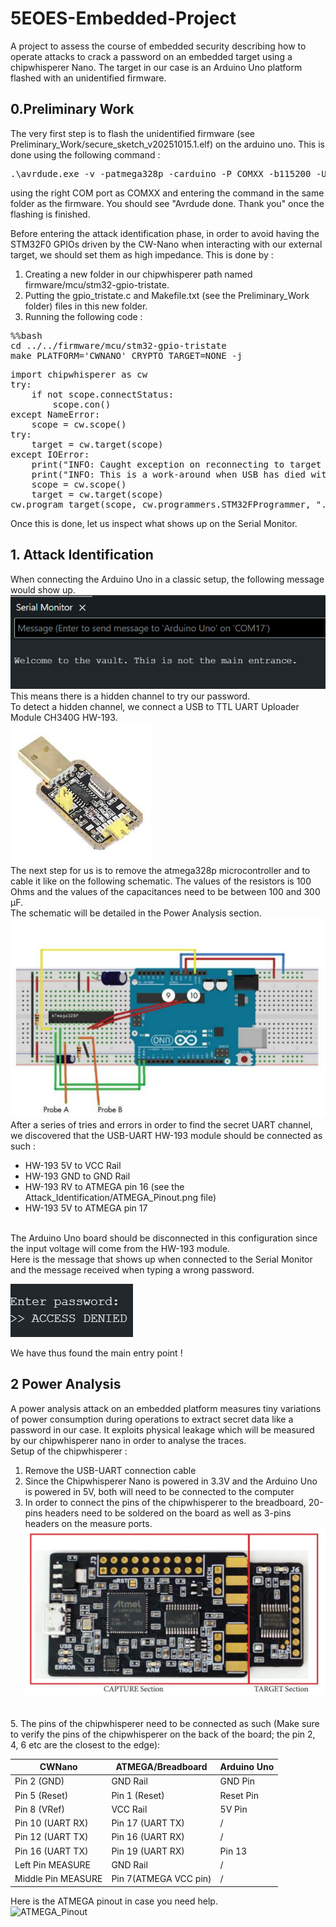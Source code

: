 # 5EOES-Embedded-Project
A project to assess the course of embedded security describing how to operate attacks to crack a password on an embedded target using a chipwhisperer Nano. The target in our case is an Arduino Uno platform flashed with an unidentified firmware.

## 0.Preliminary Work
The very first step is to flash the unidentified firmware (see Preliminary_Work/secure_sketch_v20251015.1.elf) on the arduino uno. 
This is done using the following command :
<pre>
.\avrdude.exe -v -patmega328p -carduino -P COMXX -b115200 -Uflash:w:secure_sketch_v20251015.1.elf 
</pre>
using the right COM port as COMXX and entering the command in the same folder as the firmware. You should see "Avrdude done. Thank you" once the flashing is finished.

Before entering the attack identification phase, in order to avoid having the STM32F0 GPIOs driven by the CW-Nano when interacting with our external target, we should set them as high impedance. This is done by :
1. Creating a new folder in our chipwhisperer path named firmware/mcu/stm32-gpio-tristate.
2. Putting the gpio_tristate.c and Makefile.txt (see the Preliminary_Work folder) files in this new folder.
3. Running the following code :
   
<pre>
%%bash
cd ../../firmware/mcu/stm32-gpio-tristate
make PLATFORM='CWNANO' CRYPTO_TARGET=NONE -j
</pre>

<pre>
import chipwhisperer as cw
try:
    if not scope.connectStatus:
        scope.con()
except NameError:
    scope = cw.scope()
try:
    target = cw.target(scope)
except IOError:
    print("INFO: Caught exception on reconnecting to target - attempting to reconnect to scope first.")
    print("INFO: This is a work-around when USB has died without Python knowing. Ignore errors above this line.")
    scope = cw.scope()
    target = cw.target(scope)
cw.program_target(scope, cw.programmers.STM32FProgrammer, "../../firmware/mcu/stm32-gpio-tristate/gpio-tristate-{}.hex".format(PLATFORM))
</pre>

Once this is done, let us inspect what shows up on the Serial Monitor.

## 1. Attack Identification
When connecting the Arduino Uno in a classic setup, the following message would show up.
<br/>
![Serial Monitor](https://github.com/Jardilou/5EOES-Embedded-Project/blob/main/Attack_Identification/welcome_to_the_vault.png)
<br/>
This means there is a hidden channel to try our password.
<br/>
To detect a hidden channel, we connect a USB to TTL UART Uploader Module CH340G HW-193.
<br/>
![CH340G HW-193](https://github.com/Jardilou/5EOES-Embedded-Project/blob/main/Attack_Identification/CH340G_HW-193.jpg)
<br/>
The next step for us is to remove the atmega328p microcontroller and to cable it like on the following schematic. The values of the resistors is 100 Ohms and the values of the capacitances need to be between 100 and 300 µF.
<br/>
The schematic will be detailed in the Power Analysis section.
<br/>
![ATMEGA_Breadboard](https://github.com/Jardilou/5EOES-Embedded-Project/blob/main/Attack_Identification/ATMEGA_Breadboard_Circuit.png)
<br/>
After a series of tries and errors in order to find the secret UART channel, we discovered that the USB-UART HW-193 module should be connected as such :
<br/>
- HW-193 5V to VCC Rail
- HW-193 GND to GND Rail
- HW-193 RV to ATMEGA pin 16 (see the Attack_Identification/ATMEGA_Pinout.png file)
- HW-193 5V to ATMEGA pin 17
<br/> 
The Arduino Uno board should be disconnected in this configuration since the input voltage will come from the HW-193 module.
<br/>
Here is the message that shows up when connected to the Serial Monitor and the message received when typing a wrong password.  

![Password_Request](https://raw.githubusercontent.com/Jardilou/5EOES-Embedded-Project/main/Attack_Identification/Enter_Password_Request.png)

We have thus found the main entry point !  

## 2 Power Analysis
A power analysis attack on an embedded platform measures tiny variations of power consumption during operations to extract secret data like a password in our case. It exploits physical leakage which will be measured by our chipwhisperer nano in order to analyse the traces.
<br/>
Setup of the chipwhisperer : 
1. Remove the USB-UART connection cable
2. Since the Chipwhisperer Nano is powered in 3.3V and the Arduino Uno is powered in 5V, both will need to be connected to the computer
3. In order to connect the pins of the chipwhisperer to the breadboard, 20-pins headers need to be soldered on the board as well as 3-pins headers on the measure ports. 
![CWNano_up_close](https://github.com/Jardilou/5EOES-Embedded-Project/blob/main/Power_Analysis_Attack/Images/CWNano_Up_Close.png)
<br/>
5. The pins of the chipwhisperer need to be connected as such (Make sure to verify the pins of the chipwhisperer on the back of the board; the pin 2, 4, 6 etc are the closest to the edge):

| CWNano        | ATMEGA/Breadboard | Arduino Uno |
|---------------|-----------------|-------------|
| Pin 2 (GND)   | GND Rail         | GND Pin     |
| Pin 5 (Reset) | Pin 1 (Reset)    | Reset Pin   |
| Pin 8 (VRef)  | VCC Rail         | 5V Pin      |
| Pin 10 (UART RX) | Pin 17 (UART TX) | /         |
| Pin 12 (UART TX) | Pin 16 (UART RX) | /         |
| Pin 16 (UART TX) | Pin 19 (UART RX) | Pin 13   |
| Left Pin MEASURE | GND Rail         | /         |
| Middle Pin MEASURE | Pin 7(ATMEGA VCC pin) | /         |


Here is the ATMEGA pinout in case you need help.
<br/>
![ATMEGA_Pinout](https://github.com/Jardilou/5EOES-Embedded-Project/main/Attack_Identification/ATMEGA_Pinout.jpg)
